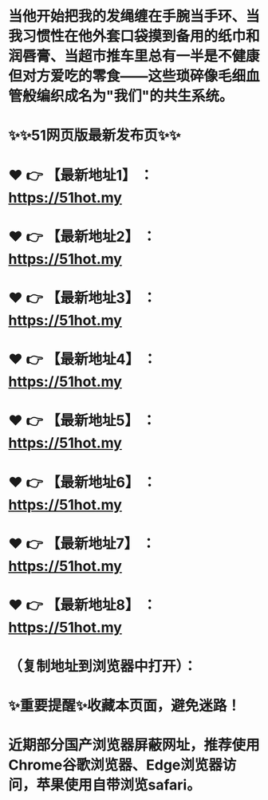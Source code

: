 # 当他开始把我的发绳缠在手腕当手环、当我习惯性在他外套口袋摸到备用的纸巾和润唇膏、当超市推车里总有一半是不健康但对方爱吃的零食——这些琐碎像毛细血管般编织成名为"我们"的共生系统。
# ✨✨51网页版最新发布页✨✨
# ❤️ 👉 【最新地址1】 ：https://51hot.my
# ❤️ 👉 【最新地址2】 ：https://51hot.my
# ❤️ 👉 【最新地址3】 ：https://51hot.my
# ❤️ 👉 【最新地址4】 ：https://51hot.my
# ❤️ 👉 【最新地址5】 ：https://51hot.my
# ❤️ 👉 【最新地址6】 ：https://51hot.my
# ❤️ 👉 【最新地址7】 ：https://51hot.my
# ❤️ 👉 【最新地址8】 ：https://51hot.my
# （复制地址到浏览器中打开）：
# ✨重要提醒✨收藏本页面，避免迷路！
# 近期部分国产浏览器屏蔽网址，推荐使用Chrome谷歌浏览器、Edge浏览器访问，苹果使用自带浏览safari。

